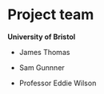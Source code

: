 # Project team

**University of Bristol**

- James Thomas

- Sam Gunnner

- Professor Eddie Wilson

